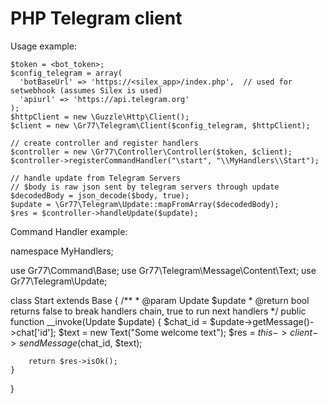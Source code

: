 # PHP Telegram client
Usage example:

    $token = <bot_token>;
    $config_telegram = array(
      'botBaseUrl' => 'https://<silex_app>/index.php',  // used for setwebhook (assumes Silex is used)
      'apiurl' => 'https://api.telegram.org'
    );
    $httpClient = new \Guzzle\Http\Client();
    $client = new \Gr77\Telegram\Client($config_telegram, $httpClient);
    
    // create controller and register handlers
    $controller = new \Gr77\Controller\Controller($token, $client);
    $controller->registerCommandHandler("\start", "\\MyHandlers\\Start");
    
    // handle update from Telegram Servers
    // $body is raw json sent by telegram servers through update
    $decodedBody = json_decode($body, true);
    $update = \Gr77\Telegram\Update::mapFromArray($decodedBody);
    $res = $controller->handleUpdate($update);


Command Handler example:

   namespace MyHandlers;

   use Gr77\Command\Base;
   use Gr77\Telegram\Message\Content\Text;
   use Gr77\Telegram\Update;

   class Start extends Base
   {
    /**
     * @param Update $update
     * @return bool returns false to break handlers chain, true to run next handlers
     */
    public function __invoke(Update $update)
    {
        $chat_id = $update->getMessage()->chat['id'];
        $text = new Text("Some welcome text");
        $res = $this->client->sendMessage($chat_id, $text);

        return $res->isOk();
    }
   }
